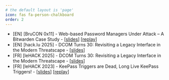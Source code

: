 ```yaml
---
# the default layout is 'page'
icon: fas fa-person-chalkboard
order: 2
---
```


- [EN] [BruCON 0x11] - Web-based Password Managers Under Attack – A Bitwarden Case Study - [[slides](https://d3lb3.github.io/assets/BruCON_0x11.pdf)] [[replay](https://www.youtube.com/watch?v=aAdD2z6uA7w)]
- [EN] [hack.lu 2025] - DCOM Turns 30: Revisiting a Legacy Interface in the Modern Threatscape - [[slides](https://d3lb3.github.io/assets/hacklu_2025.pdf)]
- [FR] [leHACK 2025] - DCOM Turns 30: Revisiting a Legacy Interface in the Modern Threatscape - [[slides](https://d3lb3.github.io/assets/leHACK_2025.pdf)]
- [FR] [leHACK 2023] - KeePass Triggers are Dead, Long Live KeePass Triggers! - [[slides](https://d3lb3.github.io/assets/leHACK_2023.pdf)] [[replay](https://www.youtube.com/watch?v=nFIbQ5ew9PU)]